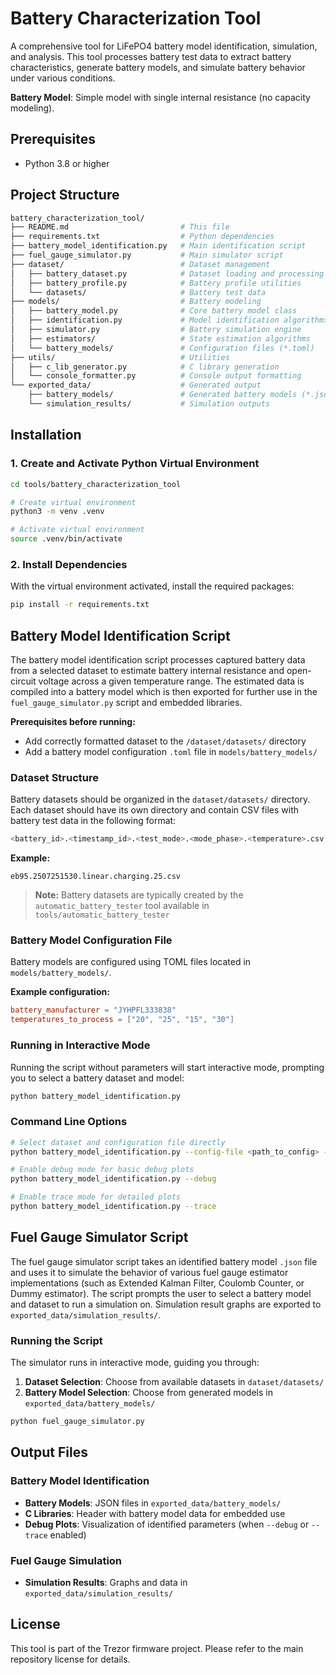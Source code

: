 # Battery Characterization Tool

A comprehensive tool for LiFePO4 battery model identification, simulation, and analysis. This tool processes battery test data to extract battery characteristics, generate battery models, and simulate battery behavior under various conditions.

**Battery Model**: Simple model with single internal resistance (no capacity modeling).

## Prerequisites

- Python 3.8 or higher

## Project Structure

```bash
battery_characterization_tool/
├── README.md                         # This file
├── requirements.txt                  # Python dependencies
├── battery_model_identification.py   # Main identification script
├── fuel_gauge_simulator.py           # Main simulator script
├── dataset/                          # Dataset management
│   ├── battery_dataset.py            # Dataset loading and processing
│   ├── battery_profile.py            # Battery profile utilities
│   └── datasets/                     # Battery test data
├── models/                           # Battery modeling
│   ├── battery_model.py              # Core battery model class
│   ├── identification.py             # Model identification algorithms
│   ├── simulator.py                  # Battery simulation engine
│   ├── estimators/                   # State estimation algorithms
│   └── battery_models/               # Configuration files (*.toml)
├── utils/                            # Utilities
│   ├── c_lib_generator.py            # C library generation
│   └── console_formatter.py          # Console output formatting
└── exported_data/                    # Generated output
    ├── battery_models/               # Generated battery models (*.json)
    └── simulation_results/           # Simulation outputs
```

## Installation

### 1. Create and Activate Python Virtual Environment

```bash
cd tools/battery_characterization_tool

# Create virtual environment
python3 -m venv .venv

# Activate virtual environment
source .venv/bin/activate
```

### 2. Install Dependencies

With the virtual environment activated, install the required packages:

```bash
pip install -r requirements.txt
```

## Battery Model Identification Script

The battery model identification script processes captured battery data from a selected dataset to estimate battery internal resistance and open-circuit voltage across a given temperature range. The estimated data is compiled into a battery model which is then exported for further use in the `fuel_gauge_simulator.py` script and embedded libraries.

**Prerequisites before running:**

- Add correctly formatted dataset to the `/dataset/datasets/` directory
- Add a battery model configuration `.toml` file in `models/battery_models/`

### Dataset Structure

Battery datasets should be organized in the `dataset/datasets/` directory. Each dataset should have its own directory and contain CSV files with battery test data in the following format:

```bash
<battery_id>.<timestamp_id>.<test_mode>.<mode_phase>.<temperature>.csv
```

**Example:**

```text
eb95.2507251530.linear.charging.25.csv
```

> **Note:** Battery datasets are typically created by the `automatic_battery_tester` tool available in `tools/automatic_battery_tester`

### Battery Model Configuration File

Battery models are configured using TOML files located in `models/battery_models/`.

**Example configuration:**

```toml
battery_manufacturer = "JYHPFL333838"
temperatures_to_process = ["20", "25", "15", "30"]
```

### Running in Interactive Mode

Running the script without parameters will start interactive mode, prompting you to select a battery dataset and model:

```bash
python battery_model_identification.py
```

### Command Line Options

```bash
# Select dataset and configuration file directly
python battery_model_identification.py --config-file <path_to_config> --dataset <path_to_dataset>

# Enable debug mode for basic debug plots
python battery_model_identification.py --debug

# Enable trace mode for detailed plots
python battery_model_identification.py --trace
```

## Fuel Gauge Simulator Script

The fuel gauge simulator script takes an identified battery model `.json` file and uses it to simulate the behavior of various fuel gauge estimator implementations (such as Extended Kalman Filter, Coulomb Counter, or Dummy estimator). The script prompts the user to select a battery model and dataset to run a simulation on. Simulation result graphs are exported to `exported_data/simulation_results/`.

### Running the Script

The simulator runs in interactive mode, guiding you through:

1. **Dataset Selection**: Choose from available datasets in `dataset/datasets/`
2. **Battery Model Selection**: Choose from generated models in `exported_data/battery_models/`

```bash
python fuel_gauge_simulator.py
```

## Output Files

### Battery Model Identification

- **Battery Models**: JSON files in `exported_data/battery_models/`
- **C Libraries**: Header with battery model data for embedded use
- **Debug Plots**: Visualization of identified parameters (when `--debug` or `--trace` enabled)

### Fuel Gauge Simulation

- **Simulation Results**: Graphs and data in `exported_data/simulation_results/`

## License

This tool is part of the Trezor firmware project. Please refer to the main repository license for details.
